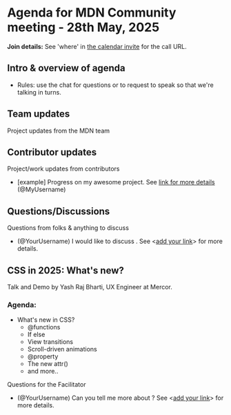 # Agenda for MDN Community meeting - 28th May, 2025

**Join details:** See 'where' in [the calendar invite](https://calendar.google.com/calendar/u/0/embed?src=c_4656dd7c36825e2be115c0e7992191d550d16edcec37151eb6018581f654727b@group.calendar.google.com) for the call URL.

## Intro & overview of agenda

- Rules: use the chat for questions or to request to speak so that we're talking in turns.

## Team updates

Project updates from the MDN team

## Contributor updates

Project/work updates from contributors

- [example] Progress on my awesome project. See [link for more details](https://github.com/mdn/community-meetings) (@MyUsername)

## Questions/Discussions

Questions from folks & anything to discuss

- (@YourUsername) I would like to discuss <add your topic>. See <[add your link](url)> for more details.

## CSS in 2025: What's new?

Talk and Demo by Yash Raj Bharti, UX Engineer at Mercor.

### Agenda:

- What's new in CSS?
  - @functions
  - If else
  - View transitions
  - Scroll-driven animations
  - @property
  - The new attr()
  - and more..

Questions for the Facilitator

- (@YourUsername) Can you tell me more about <add your question or topic>? See <[add your link](url)> for more details.
